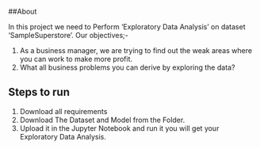 
##About

In this project we need to Perform ‘Exploratory Data Analysis’ on dataset ‘SampleSuperstore’. Our objectives;-

1. As a business manager, we are trying to find out the weak areas where you can work to make more profit.
2. What all business problems you can derive by exploring the data?

## Steps to run
1. Download all requirements
2. Download The Dataset and Model from the Folder.
3. Upload it in the Jupyter Notebook and run it you will get your Exploratory Data Analysis.
